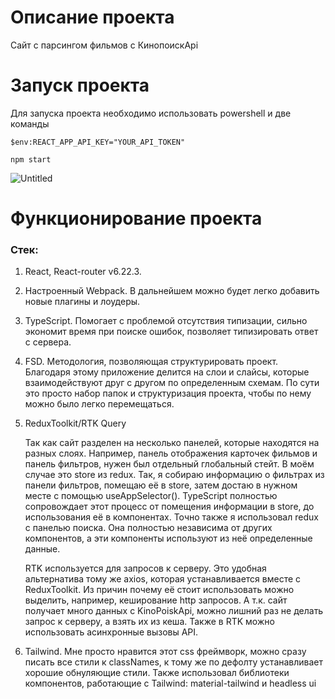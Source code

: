 # Описание проекта

Сайт с парсингом фильмов с КинопоискApi

# Запуск проекта

Для запуска проекта необходимо использовать powershell и две команды

`$env:REACT_APP_API_KEY="YOUR_API_TOKEN"`

`npm start`

![Untitled](https://prod-files-secure.s3.us-west-2.amazonaws.com/62ea2dd0-48aa-43f5-b039-3272606e6629/36b99bc3-5c4f-4e5a-938f-998d4a8ee91b/Untitled.png)

# Функционирование проекта

### Стек:

1. React, React-router v6.22.3.
2. Настроенный Webpack. В дальнейшем можно будет легко добавить новые плагины и лоудеры.
3. TypeScript. Помогает с проблемой отсутствия типизации, сильно экономит время при поиске ошибок, позволяет типизировать ответ с сервера.
4. FSD. Методология, позволяющая структурировать проект. Благодаря этому приложение делится на слои и слайсы, которые взаимодействуют друг с другом по определенным схемам. По сути это просто набор папок и структуризация проекта, чтобы по нему можно было легко перемещаться.
5. ReduxToolkit/RTK Query
    
    Так как сайт разделен на несколько панелей, которые находятся на разных слоях. Например, панель отображения карточек фильмов и панель фильтров, нужен был отдельный глобальный стейт. В моём случае это store из redux. Так, я собираю информацию о фильтрах из панели фильтров, помещаю её в store, затем достаю в нужном месте с помощью useAppSelector(). TypeScript полностью сопровождает этот процесс от помещения информации в store, до использования её в компонентах. Точно также я использовал redux с панелью поиска. Она полностью независима от других компонентов, а эти компоненты используют из неё определенные данные.
    
    RTK используется для запросов к серверу. Это удобная альтернатива тому же axios, которая устанавливается вместе с ReduxToolkit. Из причин почему её стоит использовать можно выделить, например, кеширование http запросов. А т.к. сайт получает много данных с KinoPoiskApi, можно лишний раз не делать запрос к серверу, а взять их из кеша. Также в RTK можно использовать асинхронные вызовы API.
    
6. Tailwind. Мне просто нравится этот css фреймворк, можно сразу писать все стили к classNames, к тому же по дефолту устанавливает хорошие обнуляющие стили. Также использовал библиотеки компонентов, работающие с Tailwind: material-tailwind и headless ui
